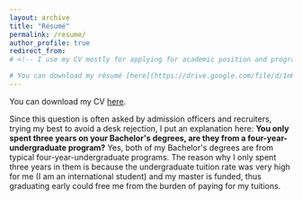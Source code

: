 ```yaml
---
layout: archive
title: "Résumé"
permalink: /resume/
author_profile: true
redirect_from:
# <!-- I use my CV mostly for applying for academic position and programs.

# You can download my résumé [here](https://drive.google.com/file/d/1nH8R_PP-wTKsVKgNM34Ahf5t0mCO31I7/view?usp=sharing). My résumé is a shortened pdf version of my CV, and it is mostly used for me to find software development engineer/applied scientist jobs. -->
---
```

You can download my CV [here](https://drive.google.com/file/d/1LUzpt64zF7eSXOCCysFW0AaJzHTpR6qZ/view?usp=sharing). 

Since this question is often asked by admission officers and recruiters, trying my best to avoid a desk rejection, I put an explanation here:
**You only spent three years on your Bachelor's degrees, are they from a four-year-undergraduate program?**
Yes, both of my Bachelor's degrees are from typical four-year-undergraduate programs. The reason why I only spent three years in them is because the undergraduate tuition rate was very high for me (I am an international student) and my master is funded, thus graduating early could free me from the burden of paying for my tuitions.